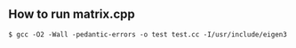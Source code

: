 ## How to run matrix.cpp

`$ gcc -O2 -Wall -pedantic-errors -o test test.cc -I/usr/include/eigen3 `

